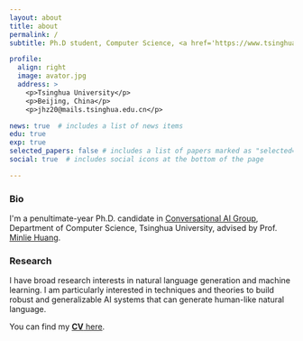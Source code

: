 ```yaml
---
layout: about
title: about
permalink: /
subtitle: Ph.D student, Computer Science, <a href='https://www.tsinghua.edu.cn/en/'>Tsinghua University</a>.

profile:
  align: right
  image: avator.jpg
  address: >
    <p>Tsinghua University</p>
    <p>Beijing, China</p>
    <p>jhz20@mails.tsinghua.edu.cn</p>

news: true  # includes a list of news items
edu: true
exp: true
selected_papers: false # includes a list of papers marked as "selected={true}"
social: true  # includes social icons at the bottom of the page

---
```


### Bio

I'm a penultimate-year Ph.D. candidate in [Conversational AI Group](http://coai.cs.tsinghua.edu.cn), Department of Computer Science, Tsinghua University, advised by Prof. [Minlie Huang](http://coai.cs.tsinghua.edu.cn/hml).

### Research

I have broad research interests in natural language generation and machine learning. 
I am particularly interested in techniques and theories to build robust and generalizable AI systems that can generate human-like natural language.

You can find my [**CV** here](assets/cv/Haozhe_Ji_resume.pdf).

